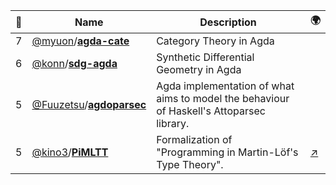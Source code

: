 |:star2: | Name | Description | 🌍|
|---|---|---|---|
|7|[@myuon](https://github.com/myuon)/[**agda-cate**](https://github.com/myuon/agda-cate)|Category Theory in Agda||
|6|[@konn](https://github.com/konn)/[**sdg-agda**](https://github.com/konn/sdg-agda)|Synthetic Differential Geometry in Agda||
|5|[@Fuuzetsu](https://github.com/Fuuzetsu)/[**agdoparsec**](https://github.com/Fuuzetsu/agdoparsec)|Agda implementation of what aims to model the behaviour of Haskell's Attoparsec library.||
|5|[@kino3](https://github.com/kino3)/[**PiMLTT**](https://github.com/kino3/PiMLTT)|Formalization of "Programming in Martin-Löf's Type Theory".|[:arrow_upper_right:](http://www.cse.chalmers.se/research/group/logic/book/)|

